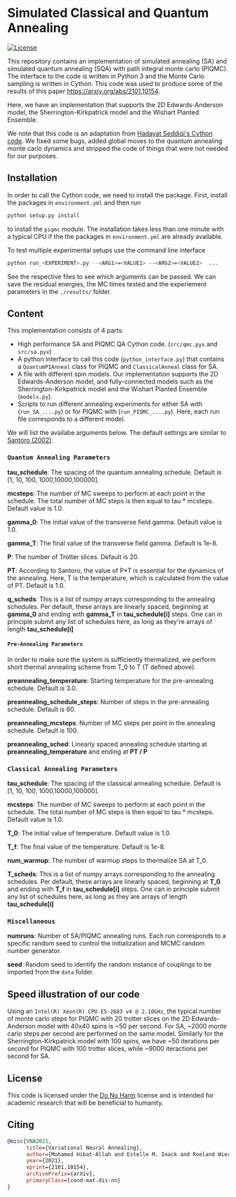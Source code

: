 # Simulated Classical and Quantum Annealing

[![License](https://img.shields.io/badge/License-Do%20No%20Harm-blue)](https://github.com/therooler/piqmc/blob/master/LICENSE.md)

This repository contains an implementation of simulated annealing (SA) and simulated quantum annealing (SQA) with path integral monte carlo (PIQMC). The interface to the code is written in Python 3 and the Monte Carlo sampling is written in Cython. This code was used to produce some of the results of this paper https://arxiv.org/abs/2101.10154.

Here, we have an implementation that supports the 2D Edwards-Anderson model, the Sherrington-Kirkpatrick model and the Wishart Planted Ensemble.

We note that this code is an adaptation from [Hadayat Seddiqi's Cython code](https://github.com/hadsed/pathintegral-qmc/). We fixed some bugs, added global moves to the quantum annealing monte carlo dynamics and stripped the code of things that were not needed for our purposes.

## Installation
In order to call the Cython code, we need to install the package. First, install the packages in `environment.yml` and then run

```bash
python setup.py install
```
to install the `piqmc` module. The installation takes less than one minute with a typical CPU if the the packages in `environment.yml` are already available.

To test multiple experimental setups use the command line interface
```bash
python run_<EXPERIMENT>.py --<ARG1>=<VALUE1> --<ARG2>=<VALUE2>  ...
```
See the respective files to see which arguments can be passed.
We can save the residual energies, the MC times tested and the experiement parameters in the `./results/` folder.

## Content

This implementation consists of 4 parts:

* High performance SA and PIQMC QA Cython code. (`src/qmc.pyx` and `src/sa.pyx`)
* A python interface to call this code (`python_interface.py`) that contains a `QuantumPIAnneal` class for PIQMC and `ClassicalAnneal` class for SA.
* A file with different spin models. Our implementation supports the 2D Edwards-Anderson model, and fully-connected models such as the Sherrington-Kirkpatrick model and the Wishart Planted Ensemble (`models.py`).
* Scripts to run different annealing experiments for either SA with (`run_SA_....py`) or for PIQMC with (`run_PIQMC_....py`). Here, each run file corresponds to a different model.

We will list the availabe arguments below. The default settings are similar to 
[Santoro (2002)](https://journals.aps.org/prb/abstract/10.1103/PhysRevB.66.094203).

### `Quantum Annealing Parameters`

**tau_schedule**: The spacing of the quantum annealing schedule. Default is [1, 10, 100, 1000,10000,100000].

**mcsteps**: The number of MC sweeps to perform at each point in the schedule. The total number of MC steps is then equal to tau * mcsteps. 
Default value is 1.0.

**gamma_0**: The initial value of the transverse field gamma. Default value is 1.0.

**gamma_T**: The final value of the transverse field gamma. Default is 1e-8.

**P**: The number of Trotter slices. Default is 20.

**PT**: According to Santoro, the value of P*T is essential for the dynamics of the annealing. Here, T is the temperature, which is 
calculated from the value of PT. Default is 1.0.

**q_scheds**: This is a list of numpy arrays corresponding to the annealing schedules.
Per default, these arrays are linearly spaced, beginning at **gamma_0** and ending with **gamma_T** in 
**tau_schedule[i]** steps. One can in principle submit any list of schedules here, as long as they're arrays of length **tau_schedule[i]**

#### `Pre-Annealing Parameters`

In order to make sure the system is sufficiently thermalized, we perform short thermal annealing scheme from T_0 to T (T defined above).

**preannealing_temperature**: Starting temperature for the pre-annealing schedule. Default is 3.0.

**preannealing_schedule_steps**: Number of steps in the pre-annealing schedule. Default is 60.

**preannealing_mcsteps**: Number of MC steps per point in the annealing schedule. Default is 100.

**preannealing_sched**: Linearly spaced annealing schedule starting at **preannealing_temperature** and ending at **PT / P**

### `Classical Annealing Parameters`

**tau_schedule**: The spacing of the classical annealing schedule. Default is [1, 10, 100, 1000,10000,100000].

**mcsteps**: The number of MC sweeps to perform at each point in the schedule. The total number of MC steps is then equal to tau * mcsteps. 
Default value is 1.0.

**T_0**: The initial value of temperature. Default value is 1.0.

**T_f**: The final value of the temperature. Default is 1e-8.

**num_warmup**: The number of warmup steps to thermalize SA at T_0.

**T_scheds**: This is a list of numpy arrays corresponding to the annealing schedules.
Per default, these arrays are linearly spaced, beginning at **T_0** and ending with **T_f** in 
**tau_schedule[i]** steps. One can in principle submit any list of schedules here, as long as they are arrays of length **tau_schedule[i]**

### `Miscellaneous`

**numruns**: Number of SA/PIQMC annealing runs. Each run corresponds to a specific random seed to control the initialization and MCMC random number generator.

**seed**: Random seed to identify the random instance of couplings to be imported from the `data` folder.

## Speed illustration of our code

Using an `Intel(R) Xeon(R) CPU E5-2683 v4 @ 2.10GHz`, the typical number of monte carlo steps for PIQMC with 20 trotter slices on the 2D Edwards-Anderson model with 40x40 spins is ~50 per second. For SA, ~2000 monte carlo steps per second are performed on the same model. Similarly for the Sherrington-Kirkpatrick model with 100 spins, we have ~50 iterations per second for PIQMC with 100 trotter slices, while ~9000 iteractions per second for SA.

## License

This code is licensed under the [Do No Harm](https://github.com/therooler/piqmc/blob/master/LICENSE.md) license and is intended for academic research that will be beneficial to humanity.

## Citing
```bibtex
@misc{VNA2021,
      title={Variational Neural Annealing}, 
      author={Mohamed Hibat-Allah and Estelle M. Inack and Roeland Wiersema and Roger G. Melko and Juan Carrasquilla},
      year={2021},
      eprint={2101.10154},
      archivePrefix={arXiv},
      primaryClass={cond-mat.dis-nn}
}
```
